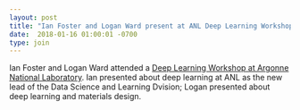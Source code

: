 ```yaml
---
layout: post
title: "Ian Foster and Logan Ward present at ANL Deep Learning Workshop."
date:  2018-01-16 01:00:01 -0700
type: join
---
```

Ian Foster and Logan Ward attended a [Deep Learning Workshop at Argonne National Laboratory](http://www.anl.gov/events/deep-learning-workshop). Ian presented about deep learning at ANL as the new lead of the Data Science and Learning Dvision; Logan presented about deep learning and materials design.


